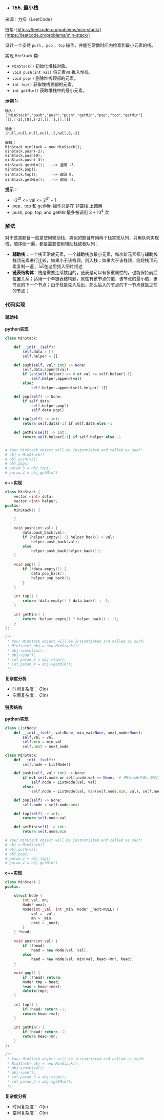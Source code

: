 *  ### 155. 最小栈

  来源：力扣（LeetCode）

  链接: [https://leetcode.cn/problems/min-stack/](https://leetcode.cn/problems/min-stack/)

  设计一个支持 `push` ，`pop` ，`top` 操作，并能在常数时间内检索到最小元素的栈。

  实现 `MinStack` 类:
  * `MinStack()` 初始化堆栈对象。
  * `void push(int val)` 将元素val推入堆栈。
  * `void pop()` 删除堆栈顶部的元素。
  * `int top()` 获取堆栈顶部的元素。
  * `int getMin()` 获取堆栈中的最小元素。


  **示例 1:**
  ```
  输入：
  ["MinStack","push","push","push","getMin","pop","top","getMin"]
  [[],[-2],[0],[-3],[],[],[],[]]
  
  输出：
  [null,null,null,null,-3,null,0,-2]
  
  解释：
  MinStack minStack = new MinStack();
  minStack.push(-2);
  minStack.push(0);
  minStack.push(-3);
  minStack.getMin();   --> 返回 -3.
  minStack.pop();
  minStack.top();      --> 返回 0.
  minStack.getMin();   --> 返回 -2.
  ```

  **提示：**

  * $-2^{31}$ <= val <= $2^{31} - 1$
  * pop、top 和 getMin 操作总是在 非空栈 上调用
  * push, pop, top, and getMin最多被调用 $3 * 10^4$ 次

  ### 解法
  对于这类题目一般是使用辅助栈，类似的题目有用两个栈实现队列，只用队列实现栈，顺序倒一遍，都是需要使用辅助栈或者队列；
  * **辅助栈**：一个栈正常放元素，一个辅助栈放最小元素，每次新元素都与辅助栈栈顶元素进行比较，如果小于该栈顶，则入栈；如果大于该栈顶，则将栈顶元素复制一遍；
  ![在这里插入图片描述](https://img-blog.csdnimg.cn/891b7a86133c4bff8d70dfea9a4775e5.png)
  * **链表结构体**：栈是需要连续数组的，链表是可以有多重属性的，也能保持前后位置关系；适用一个单链表结构题，属性有该节点的值，该节点的最小值，该节点的下一个节点；由于栈是先入后出，那么后入的节点的下一节点就是之前的节点；


  ### 代码实现
  #### 辅助栈
  **python实现**
  ```python
  class MinStack:
  
      def __init__(self):
          self.data = []
          self.helper = []
  
      def push(self, val: int) -> None:
          self.data.append(val)
          if len(self.helper) == 0 or val <= self.helper[-1]:
              self.helper.append(val)
          else:
              self.helper.append(self.helper[-1])
  
      def pop(self) -> None:
          if self.data:
              self.helper.pop()
              self.data.pop()
  
      def top(self) -> int:
          return self.data[-1] if self.data else -1
  
      def getMin(self) -> int:
          return self.helper[-1] if self.helper else -1
  
  
  # Your MinStack object will be instantiated and called as such:
  # obj = MinStack()
  # obj.push(val)
  # obj.pop()
  # param_3 = obj.top()
  # param_4 = obj.getMin()
  ```

  **c++实现**
  ```cpp
  class MinStack {
      vector <int> data;
      vector <int> helper;
  public:
      MinStack() {
  
      }
      
      void push(int val) {
          data.push_back(val);
          if (helper.empty() || helper.back() > val)
              helper.push_back(val);
          else
              helper.push_back(helper.back());
      }
      
      void pop() {
          if (!data.empty()) {
              data.pop_back();
              helper.pop_back();
          }
      }
      
      int top() {
          return !data.empty() ? data.back() : -1;
      }
      
      int getMin() {
          return !helper.empty() ? helper.back() : -1;
      }
  };
  
  /**
   * Your MinStack object will be instantiated and called as such:
   * MinStack* obj = new MinStack();
   * obj->push(val);
   * obj->pop();
   * int param_3 = obj->top();
   * int param_4 = obj->getMin();
   */
  ```


  **复杂度分析**

  * 时间复杂度： $O(n)$    
  * 空间复杂度： $O(n)$  

  #### 链表结构
  **python实现**
  ```python
  class ListNode:
      def __init__(self, val=None, min_val=None, next_node=None):
          self.val = val
          self.min = min_val
          self.next = next_node
  
  class MinStack:
      def __init__(self):
          self.node = ListNode()
  
      def push(self, val: int) -> None:
          if not self.node or self.node.val == None:  # 进行node判断，是否为None（原因是pop可能到最后节点为None，或者是初始化的节点）
              self.node = ListNode(val, val)
          else:
              self.node = ListNode(val, min(self.node.min, val), self.node)
  
      def pop(self) -> None:
          self.node = self.node.next
  
      def top(self) -> int:
          return self.node.val
  
      def getMin(self) -> int:
          return self.node.min
  
  # Your MinStack object will be instantiated and called as such:
  # obj = MinStack()
  # obj.push(val)
  # obj.pop()
  # param_3 = obj.top()
  # param_4 = obj.getMin()
  ```

  **c++实现**
  ```cpp
  class MinStack {
  public:
  
      struct Node {
          int val, mn;
          Node* next;
          Node(int _val, int _min, Node* _next=NULL) {
              val = _val;
              mn = _min;
              next = _next;
          }
      } *head;
      
      void push(int val) {
          if (!head)
              head = new Node(val, val);
          else
              head = new Node(val, min(val, head->mn), head);
      }
      
      void pop() {
          if (!head) return;
          Node* tmp = head;
          head = head->next;
          delete(tmp);
      }
      
      int top() {
          if(!head) return -1;
          return head->val;
      }
      
      int getMin() {
          if(!head) return -1;
          return head->mn;
      }
  };
  
  /**
   * Your MinStack object will be instantiated and called as such:
   * MinStack* obj = new MinStack();
   * obj->push(val);
   * obj->pop();
   * int param_3 = obj->top();
   * int param_4 = obj->getMin();
   */
  ```

  **复杂度分析**

  * 时间复杂度： $O(n)$    
  * 空间复杂度： $O(n)$  